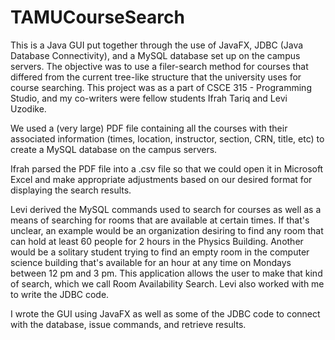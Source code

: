 # TAMUCourseSearch

This is a Java GUI put together through the use of JavaFX, JDBC (Java Database Connectivity),
and a MySQL database set up on the campus servers. The objective was to use a filer-search method
for courses that differed from the current tree-like structure that the university uses for course searching.
This project was as a part of CSCE 315 - Programming Studio, and my co-writers were fellow students Ifrah Tariq
and Levi Uzodike.

We used a (very large) PDF file containing all the courses with their associated information (times, location, instructor, section, CRN, title, etc)
to create a MySQL database on the campus servers.

Ifrah parsed the PDF file into a .csv file so that we could open it in Microsoft Excel and make appropriate adjustments
based on our desired format for displaying the search results.

Levi derived the MySQL commands used to search for courses as well as a means of searching for rooms that are available at certain times.
If that's unclear, an example would be an organization desiring to find any room that can hold at least 60 people for 2 hours in the Physics Building. Another would be a solitary student trying to find an empty room in the computer science building that's available for an hour at any time on Mondays between 12 pm and 3 pm.
This application allows the user to make that kind of search, which we call Room Availability Search.
Levi also worked with me to write the JDBC code.

I wrote the GUI using JavaFX as well as some of the JDBC code to connect with the database, issue commands, and retrieve results.
